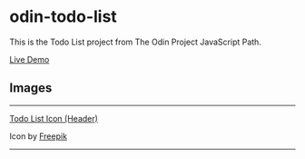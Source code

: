 # odin-todo-list
This is the Todo List project from The Odin Project JavaScript Path.

[Live Demo](https://godwin-17.github.io/odin-todo-list/)

## Images
---
[Todo List Icon (Header)](https://www.flaticon.com/free-icon/to-do-list_2387635?term=to+do+list+check&page=1&position=1&origin=search&related_id=2387635)

Icon by [Freepik](https://www.flaticon.com/authors/freepik)

---